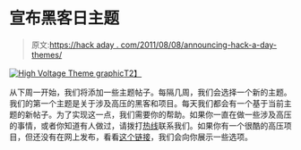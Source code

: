# 宣布黑客日主题

> 原文:[https://hack aday . com/2011/08/08/announcing-hack-a-day-themes/](https://hackaday.com/2011/08/08/announcing-hack-a-day-themes/)

[![High Voltage Theme graphic](../Images/d2f7edd8d5c851fa0b280b35ca0e072d.png "High Voltage")T2】](http://hackaday.com/2011/08/08/announcing-hack-a-day-themes/high-voltage-3/)

从下周一开始，我们将添加一些主题帖子。每隔几周，我们会选择一个新的主题。我们的第一个主题是关于涉及高压的黑客和项目。每天我们都会有一个基于当前主题的新帖子。为了实现这一点，我们需要你的帮助。如果你一直在做一些涉及高压的事情，或者你知道有人做过，请拨打[热线](http://hackaday.com/contact-hack-a-day/)联系我们。如果你有一个很酷的高压项目，但还没有在网上发布，看看[这个链接](http://hackaday.com/2010/12/07/project-hosting-a-common-question/)，我们会向你展示一些选项。
